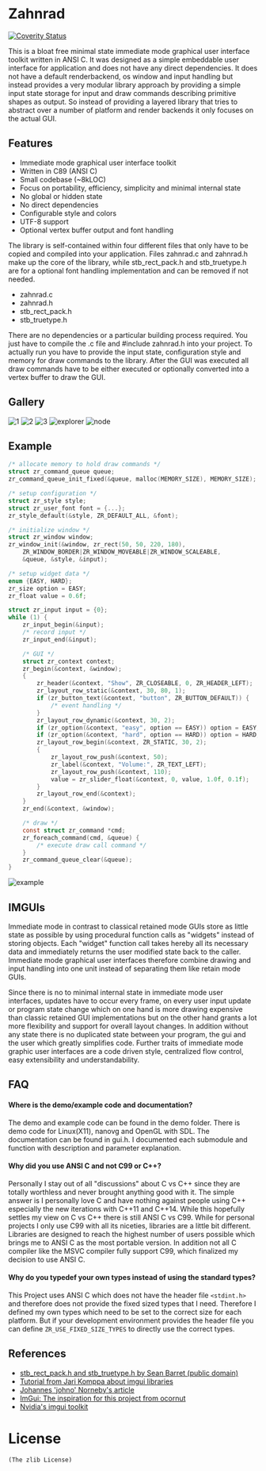 # Zahnrad
[![Coverity Status](https://scan.coverity.com/projects/5863/badge.svg)](https://scan.coverity.com/projects/5863)

This is a bloat free minimal state immediate mode graphical user interface toolkit
written in ANSI C. It was designed as a simple embeddable user interface for
application and does not have any direct dependencies. It does not have
a default renderbackend, os window and input handling but instead provides a very modular
library approach by providing a simple input state storage for input and draw
commands describing primitive shapes as output. So instead of providing a
layered library that tries to abstract over a number of platform and
render backends it only focuses on the actual GUI.

## Features
- Immediate mode graphical user interface toolkit
- Written in C89 (ANSI C)
- Small codebase (~8kLOC)
- Focus on portability, efficiency, simplicity and minimal internal state
- No global or hidden state
- No direct dependencies
- Configurable style and colors
- UTF-8 support
- Optional vertex buffer output and font handling

The library is self-contained within four different files that only have to be
copied and compiled into your application. Files zahnrad.c and zahnrad.h make up
the core of the library, while stb_rect_pack.h and stb_truetype.h are
for a optional font handling implementation and can be removed if not needed.
- zahnrad.c
- zahnrad.h
- stb_rect_pack.h
- stb_truetype.h

There are no dependencies or a particular building process required. You just have
to compile the .c file and #include zahnrad.h into your project. To actually
run you have to provide the input state, configuration style and memory
for draw commands to the library. After the GUI was executed all draw commands
have to be either executed or optionally converted into a vertex buffer to
draw the GUI.

## Gallery
![1](https://cloud.githubusercontent.com/assets/8057201/11033668/59ab5d04-86e5-11e5-8091-c56f16411565.png)
![2](https://cloud.githubusercontent.com/assets/8057201/11033664/5074a588-86e5-11e5-8308-8e1f4724ae85.png)
![3](https://cloud.githubusercontent.com/assets/8057201/11033654/3f0c5a5c-86e5-11e5-8529-4bb5ac3b357a.png)
![explorer](https://cloud.githubusercontent.com/assets/8057201/10718115/02a9ba08-7b6b-11e5-950f-adacdd637739.png)
![node](https://cloud.githubusercontent.com/assets/8057201/9976995/e81ac04a-5ef7-11e5-872b-acd54fbeee03.gif)

## Example
```c
/* allocate memory to hold draw commands */
struct zr_command_queue queue;
zr_command_queue_init_fixed(&queue, malloc(MEMORY_SIZE), MEMORY_SIZE);

/* setup configuration */
struct zr_style style;
struct zr_user_font font = {...};
zr_style_default(&style, ZR_DEFAULT_ALL, &font);

/* initialize window */
struct zr_window window;
zr_window_init(&window, zr_rect(50, 50, 220, 180),
    ZR_WINDOW_BORDER|ZR_WINDOW_MOVEABLE|ZR_WINDOW_SCALEABLE,
    &queue, &style, &input);

/* setup widget data */
enum {EASY, HARD};
zr_size option = EASY;
zr_float value = 0.6f;

struct zr_input input = {0};
while (1) {
    zr_input_begin(&input);
    /* record input */
    zr_input_end(&input);

    /* GUI */
    struct zr_context context;
    zr_begin(&context, &window);
    {
        zr_header(&context, "Show", ZR_CLOSEABLE, 0, ZR_HEADER_LEFT);
        zr_layout_row_static(&context, 30, 80, 1);
        if (zr_button_text(&context, "button", ZR_BUTTON_DEFAULT)) {
            /* event handling */
        }
        zr_layout_row_dynamic(&context, 30, 2);
        if (zr_option(&context, "easy", option == EASY)) option = EASY;
        if (zr_option(&context, "hard", option == HARD)) option = HARD;
        zr_layout_row_begin(&context, ZR_STATIC, 30, 2);
        {
            zr_layout_row_push(&context, 50);
            zr_label(&context, "Volume:", ZR_TEXT_LEFT);
            zr_layout_row_push(&context, 110);
            value = zr_slider_float(&context, 0, value, 1.0f, 0.1f);
        }
        zr_layout_row_end(&context);
    }
    zr_end(&context, &window);

    /* draw */
    const struct zr_command *cmd;
    zr_foreach_command(cmd, &queue) {
        /* execute draw call command */
    }
    zr_command_queue_clear(&queue);
}
```
![example](https://cloud.githubusercontent.com/assets/8057201/10187981/584ecd68-675c-11e5-897c-822ef534a876.png)

## IMGUIs
Immediate mode in contrast to classical retained mode GUIs store as little state as possible
by using procedural function calls as "widgets" instead of storing objects.
Each "widget" function call takes hereby all its necessary data and immediately returns
the user modified state back to the caller. Immediate mode graphical
user interfaces therefore combine drawing and input handling into one unit
instead of separating them like retain mode GUIs.

Since there is no to minimal internal state in immediate mode user interfaces,
updates have to occur every frame, on every user input update or program state change
which on one hand is more drawing expensive than classic
retained GUI implementations but on the other hand grants a lot more flexibility and
support for overall layout changes. In addition without any state there is no
duplicated state between your program, the gui and the user which greatly
simplifies code. Further traits of immediate mode graphic user interfaces are a
code driven style, centralized flow control, easy extensibility and
understandability.

## FAQ
#### Where is the demo/example code and documentation?
The demo and example code can be found in the demo folder.
There is demo code for Linux(X11), nanovg and OpenGL with SDL.
The documentation can be found in gui.h. I documented each submodule and
function with description and parameter explanation.

#### Why did you use ANSI C and not C99 or C++?
Personally I stay out of all "discussions" about C vs C++ since they are totally
worthless and never brought anything good with it. The simple answer is I
personally love C and have nothing against people using C++ especially the new
iterations with C++11 and C++14.
While this hopefully settles my view on C vs C++ there is still ANSI C vs C99.
While for personal projects I only use C99 with all its niceties, libraries are
a little bit different. Libraries are designed to reach the highest number of
users possible which brings me to ANSI C as the most portable version.
In addition not all C compiler like the MSVC
compiler fully support C99, which finalized my decision to use ANSI C.

#### Why do you typedef your own types instead of using the standard types?
This Project uses ANSI C which does not have the header file `<stdint.h>`
and therefore does not provide the fixed sized types that I need. Therefore
I defined my own types which need to be set to the correct size for each
platform. But if your development environment provides the header file you can define
`ZR_USE_FIXED_SIZE_TYPES` to directly use the correct types.

## References
- [stb_rect_pack.h and stb_truetype.h by Sean Barret (public domain)](https:://github.com/nothings/stb/)
- [Tutorial from Jari Komppa about imgui libraries](http://www.johno.se/book/imgui.html)
- [Johannes 'johno' Norneby's article](http://iki.fi/sol/imgui/)
- [ImGui: The inspiration for this project from ocornut](https://github.com/ocornut/imgui)
- [Nvidia's imgui toolkit](https://code.google.com/p/nvidia-widgets/)

# License
    (The zlib License)
